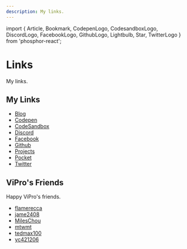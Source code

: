 ```yaml
---
description: My links.
---
```


import {
Article,
Bookmark,
CodepenLogo,
CodesandboxLogo,
DiscordLogo,
FacebookLogo,
GithubLogo,
Lightbulb,
Star,
TwitterLogo
} from 'phosphor-react';

# Links

My links.

## My Links

- [<Article size="2em" /> Blog](https://vdustr.dev/blog)
- [<CodepenLogo size="2em" /> Codepen](https://codepen.io/VdustR)
- [<CodesandboxLogo size="2em" /> CodeSandbox](https://codesandbox.io/u/VdustR)
- [<DiscordLogo size="2em" /> Discord](https://dc.vdustr.dev)
- [<FacebookLogo size="2em" /> Facebook](https://fb.vdustr.dev)
- [<GithubLogo size="2em" /> Github](https://gh.vdustr.dev)
- [<Lightbulb size="2em" /> Projects](/projects)
- [<Star size="2em" /> Pocket](https://vdustr.dev/pocket)
- [<TwitterLogo size="2em" /> Twitter](https://t.vdustr.dev)

## ViPro's Friends

Happy ViPro's friends.

- [flamerecca](https://gitpage.reccachao.net/)
- [jame2408](https://jame2408.github.io/)
- [MilesChou](https://mileschou.github.io/)
- [mtwmt](https://mtwmt.com/)
- [tedmax100](https://tedmax100.github.io/)
- [yc421206](https://dotblogs.com.tw/yc421206)
